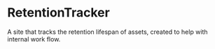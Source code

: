 # RetentionTracker
A site that tracks the retention lifespan of assets, created to help with internal work flow. 
